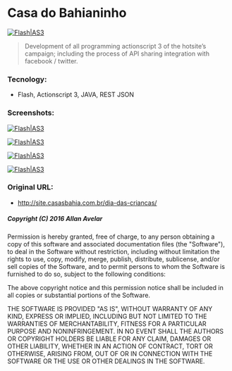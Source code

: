 # Casa do Bahianinho

[![Flash|AS3](http://allanavelar.com/images/developed-w-flash.jpg)](https://site.allanavelar.com/br/?go=bahianinho)

> Development of all programming actionscript 3 of the hotsite’s campaign; including the process of API sharing integration with facebook / twitter.

### Tecnology:

- Flash, Actionscript 3, JAVA, REST JSON

### Screenshots:

[![Flash|AS3](https://allanavelar.com/projects/bahianinho-1.jpg)](https://site.allanavelar.com/br/?go=bahianinho)

[![Flash|AS3](https://allanavelar.com/projects/bahianinho-2.jpg)](https://site.allanavelar.com/br/?go=bahianinho)

[![Flash|AS3](https://allanavelar.com/projects/bahianinho-3.jpg)](https://site.allanavelar.com/br/?go=bahianinho)

[![Flash|AS3](https://allanavelar.com/projects/bahianinho-4.jpg)](https://site.allanavelar.com/br/?go=bahianinho)

### Original URL:

- http://site.casasbahia.com.br/dia-das-criancas/

##### Copyright (C) 2016 Allan Avelar

  Permission is hereby granted, free of charge, to any person obtaining a copy of this software and associated documentation files (the "Software"), to deal in the Software without restriction, including without limitation the rights to use, copy, modify, merge, publish, distribute, sublicense, and/or sell copies of the Software, and to permit persons to whom the Software is furnished to do so, subject to the following conditions:

  The above copyright notice and this permission notice shall be included in all copies or substantial portions of the Software.

  THE SOFTWARE IS PROVIDED "AS IS", WITHOUT WARRANTY OF ANY KIND, EXPRESS OR IMPLIED, INCLUDING BUT NOT LIMITED TO THE WARRANTIES OF MERCHANTABILITY, FITNESS FOR A PARTICULAR PURPOSE AND NONINFRINGEMENT. IN NO EVENT SHALL THE AUTHORS OR COPYRIGHT HOLDERS BE LIABLE FOR ANY CLAIM, DAMAGES OR OTHER LIABILITY, WHETHER IN AN ACTION OF CONTRACT, TORT OR OTHERWISE, ARISING FROM, OUT OF OR IN CONNECTION WITH THE SOFTWARE OR THE USE OR OTHER DEALINGS IN THE SOFTWARE.